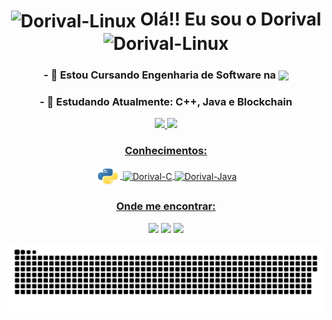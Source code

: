 


<h1 align="center"><img align="center" alt="Dorival-Linux" height="50" width="60" src="https://cdn.jsdelivr.net/gh/devicons/devicon/icons/linux/linux-original.svg" /> Olá!! Eu sou o Dorival <img align="center" alt="Dorival-Linux" height="50" width="60" src="https://cdn.jsdelivr.net/gh/devicons/devicon/icons/linux/linux-original.svg" /></h1>

<h3 align="center">- 🔭 Estou Cursando Engenharia de Software na <a href="https://querobolsa.com.br/utfpr-universidade-tecnologica-federal-do-parana/campus/utfpr-dois-vizinhos" target="_blank"><img align="center" src="https://img.shields.io/badge/-UTFPR--DV-black" target="_blank"></a></h3>
<h3 align="center">- 🌱 Estudando Atualmente: C++, Java e Blockchain</h3>

<div align="center">
  <a href="https://github.com/DorivalJunior23">
  <img height="171em" src="https://github-readme-stats.vercel.app/api?username=DorivalJunior23&show_icons=true&theme=highcontrast&include_all_commits=true&count_private=true">
  <img height="143em" src="https://github-readme-stats.vercel.app/api/top-langs/?username=DorivalJunior23&layout=compact&langs_count=7&theme=highcontrast"/>
</div>
  <h3 align="center">Conhecimentos:</h3>
<div style="display: inline_block">
 <p align="center"><a href="https://github.com/DorivalJunior23/Projetos-Python" target="_blank"><img align="center" alt="Dorival-Python" height="30" width="40" src="https://raw.githubusercontent.com/devicons/devicon/master/icons/python/python-original.svg">
  <a href="https://github.com/DorivalJunior23/Portf-lio" target="_blank"><img align="center" alt="Dorival-C" height="30" width="40" src="https://img.icons8.com/color/50/000000/c-plus-plus-logo.png"/>
   <a href="https://github.com/DorivalJunior23/Projetos-Java" target="_blank"><img align="center" alt="Dorival-Java" height="50" width="60" src="https://cdn.jsdelivr.net/gh/devicons/devicon/icons/java/java-original-wordmark.svg"/>
  
</div>
  <h3 align="center">Onde me encontrar:</h3>
  <p align="center"><a href="https://www.linkedin.com/in/dorival-junior-174228220" target="_blank"><img src="https://img.shields.io/badge/-LinkedIn-%230077B5?style=for-the-badge&logo=linkedin&logoColor=white" target="_blank"></a>  
  <a href="https://instagram.com/dorival_jr_we" target="_blank"><img src="https://img.shields.io/badge/-Instagram-%23E4405F?style=for-the-badge&logo=instagram&logoColor=white" target="_blank"></a>
  <a href = "mailto:dorivaljunior23@outlook.com"><img src="https://img.shields.io/badge/Microsoft_Outlook-0078D4?style=for-the-badge&logo=microsoft-outlook&logoColor=white" target="_blank"></a>
    
![Snake animation](https://github.com/DorivalJunior23/DorivalJunior23/blob/output/github-contribution-grid-snake.svg)
 
</div>
